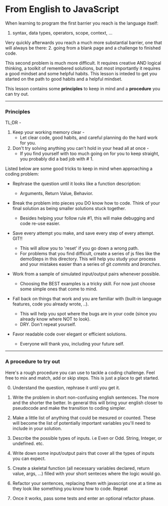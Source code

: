 # From English to JavaScript
When learning to program the first barrier you reach is the language itself: 
1. syntax, data types, operators, scope, context, ... 

Very quickly afterwards you reach a much more substantial barrier, one that will always be there: 
2.  going from a blank page and a challenge to finished code.

This second problem is much more difficult. It requires creative AND logical thinking, a toolkit of remembered solutions, but most importantly it requires a good mindset and some helpful habits.  This lesson is inteded to get you started on the path to good habits and a helpful mindset.

This lesson contains some __principles__ to keep in mind and a __procedure__ you can try out.
___
### Principles

TL;DR - 
1. Keep your working memory clear - 
    * Let clear code, good habits, and careful planning do the hard work for you.
2. Don't try solving anything you can't hold in your head all at once -
    * If you find yourself with too much going on for you to keep straight, you probably did a bad job with # 1.


Listed below are some good tricks to keep in mind when approaching a coding problem:

* Rephrase the question until it looks like a function description:
	- Arguments, Return Value, Behavior.

* Break the problem into pieces you DO know how to code. Think of your final solution as being smaller solutions stuck together. 
    * Besides helping your follow rule #1, this will make debugging and code re-use easier.

* Save every attempt you make, and save every step of every attempt. GIT!!
	* This will allow you to 'reset' if you go down a wrong path.
	* For problems that you find difficult, create a series of js files like the demoSteps in this directory.  This will help you study your process and your mistakes easier than a series of git _commits_ and _branches_.

* Work from a sample of simulated input/output pairs whenever possible.
	* Choosing the BEST examples is a tricky skill. For now just choose some simple ones that come to mind.

* Fall back on things that work and you are familiar with (built-in language features, code you already wrote, ..).
	* This will help you spot where the bugs are in your code (since you already know where NOT to look).
	* DRY.  Don't repeat yourself.

* Favor readable code over elegant or efficient solutions.
	* Everyone will thank you, including your future self.




___
### A procedure to try out
Here's a rough procedure you can use to tackle a coding challenge.  Feel free to mix and match, add or skip steps.  This is just a place to get started.

0) Understand the question, rephrase it until you get it.

1) Write the problem in short non-confusing english sentences. The more and the shorter the better.  In general this will bring your english closer to pseudocode and make the transition to coding simpler.

2) Make a little list of anything that could be mesured or counted.  These will become the list of potentially important variables you'll need to include in your solution.

3) Describe the possible types of inputs. i.e Even or Odd. String, Integer, or undefined. etc.    

4) Write down some input/output pairs that cover all the types of inputs you can expect.

5) Create a skeletal function (all necessary variables declared, return value, args, ...) filled with your short senteces where the logic would go.

6) Refactor your sentences, replacing them with javascript one at a time as they look like something you know how to code.  Repeat

7) Once it works, pass some tests and enter an optional refactor phase. 

